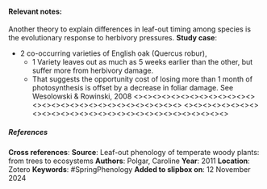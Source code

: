 #### **Relevant notes**:
Another theory to explain differences in leaf-out timing among species is the evolutionary response to herbivory pressures. 
**Study case**: 
- 2 co-occurring varieties of English oak (Quercus robur), 
	-  1 Variety leaves out as much as 5 weeks earlier than the other, but suffer more from herbivory damage. 
	- That suggests the opportunity cost of losing more than 1 month of photosynthesis is offset by a decrease in foliar damage. See Wesolowski & Rowinski, 2008
<><><><><><><><><><><><><><><><><><><><><><><><><><><><><>
<><><><><><><><><><><><><><><><><><><><><><><><><><><><><>
##### References
**Cross references**: 
**Source**: Leaf-out phenology of temperate woody plants: from trees to ecosystems
**Authors**: Polgar, Caroline
**Year**: 2011
**Location**: Zotero
**Keywords**: #SpringPhenology 
**Added to slipbox on**:  12 November 2024